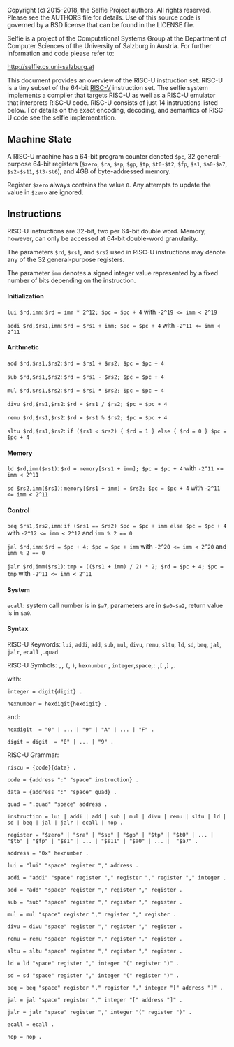 Copyright (c) 2015-2018, the Selfie Project authors. All rights reserved. Please see the AUTHORS file for details. Use of this source code is governed by a BSD license that can be found in the LICENSE file.

Selfie is a project of the Computational Systems Group at the Department of Computer Sciences of the University of Salzburg in Austria. For further information and code please refer to:

http://selfie.cs.uni-salzburg.at

This document provides an overview of the RISC-U instruction set. RISC-U is a tiny subset of the 64-bit [RISC-V](https://en.wikipedia.org/wiki/RISC-V) instruction set. The selfie system implements a compiler that targets RISC-U as well as a RISC-U emulator that interprets RISC-U code. RISC-U consists of just 14 instructions listed below. For details on the exact encoding, decoding, and semantics of RISC-U code see the selfie implementation.

## Machine State

A RISC-U machine has a 64-bit program counter denoted `$pc`, 32 general-purpose 64-bit registers (`$zero`, `$ra`, `$sp`, `$gp`, `$tp`, `$t0-$t2`, `$fp`, `$s1`, `$a0-$a7`, `$s2-$s11`, `$t3-$t6`), and 4GB of byte-addressed memory.

Register `$zero` always contains the value `0`. Any attempts to update the value in `$zero` are ignored.

## Instructions

RISC-U instructions are 32-bit, two per 64-bit double word. Memory, however, can only be accessed at 64-bit double-word granularity.

The parameters `$rd`, `$rs1`, and `$rs2` used in RISC-U instructions may denote any of the 32 general-purpose registers.

The parameter `imm` denotes a signed integer value represented by a fixed number of bits depending on the instruction.

#### Initialization

`lui $rd,imm`: `$rd = imm * 2^12; $pc = $pc + 4` with `-2^19 <= imm < 2^19`

`addi $rd,$rs1,imm`: `$rd = $rs1 + imm; $pc = $pc + 4` with `-2^11 <= imm < 2^11`

#### Arithmetic

`add $rd,$rs1,$rs2`: `$rd = $rs1 + $rs2; $pc = $pc + 4`

`sub $rd,$rs1,$rs2`: `$rd = $rs1 - $rs2; $pc = $pc + 4`

`mul $rd,$rs1,$rs2`: `$rd = $rs1 * $rs2; $pc = $pc + 4`

`divu $rd,$rs1,$rs2`: `$rd = $rs1 / $rs2; $pc = $pc + 4`

`remu $rd,$rs1,$rs2`: `$rd = $rs1 % $rs2; $pc = $pc + 4`

`sltu $rd,$rs1,$rs2`: `if ($rs1 < $rs2) { $rd = 1 } else { $rd = 0 } $pc = $pc + 4`

#### Memory

`ld $rd,imm($rs1)`: `$rd = memory[$rs1 + imm]; $pc = $pc + 4` with `-2^11 <= imm < 2^11`

`sd $rs2,imm($rs1)`: `memory[$rs1 + imm] = $rs2; $pc = $pc + 4` with `-2^11 <= imm < 2^11`

#### Control

`beq $rs1,$rs2,imm`: `if ($rs1 == $rs2) $pc = $pc + imm else $pc = $pc + 4` with `-2^12 <= imm < 2^12` and `imm % 2 == 0`

`jal $rd,imm`: `$rd = $pc + 4; $pc = $pc + imm` with `-2^20 <= imm < 2^20` and `imm % 2 == 0`

`jalr $rd,imm($rs1)`: `tmp = (($rs1 + imm) / 2) * 2; $rd = $pc + 4; $pc = tmp` with `-2^11 <= imm < 2^11`

#### System

`ecall`: system call number is in `$a7`, parameters are in `$a0-$a2`, return value is in `$a0`.


#### Syntax

RISC-U Keywords: `lui`, `addi`, `add`, `sub`, `mul`, `divu`, `remu`, `sltu`, `ld`, `sd`, `beq`, `jal`, `jalr`, `ecall` ,`.quad`

RISC-U Symbols: `,`, `(`, `)`, `hexnumber` , `integer`,`space`,`:` ,`[` ,`]` ,`.`

with:

```
integer = digit{digit} .

hexnumber = hexdigit{hexdigit} .
```

and:

```
hexdigit  = "0" | ... | "9" | "A" | ... | "F" .

digit = digit  = "0" | ... | "9" .
```

RISC-U Grammar:
```
riscu = {code}{data} .

code = {address ":" "space" instruction} .

data = {address ":" "space" quad} .

quad = ".quad" "space" address .

instruction = lui | addi | add | sub | mul | divu | remu | sltu | ld | sd | beq | jal | jalr | ecall | nop .

register = "$zero" | "$ra" | "$sp" | "$gp" | "$tp" | "$t0" | ... | "$t6" | "$fp" | "$s1" | ... | "$s11" | "$a0" | ... |  "$a7" .

address = "0x" hexnumber .

lui = "lui" "space" register "," address .

addi = "addi" "space" register "," register "," register "," integer .

add = "add" "space" register "," register "," register .

sub = "sub" "space" register "," register "," register .

mul = mul "space" register "," register "," register .

divu = divu "space" register "," register "," register .

remu = remu "space" register "," register "," register .

sltu = sltu "space" register "," register "," register .

ld = ld "space" register "," integer "(" register ")" .

sd = sd "space" register "," integer "(" register ")" .

beq = beq "space" register "," register "," integer "[" address "]" .

jal = jal "space" register "," integer "[" address "]" .

jalr = jalr "space" register "," integer "(" register ")" .

ecall = ecall .

nop = nop .
```

